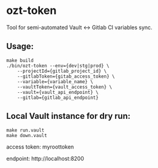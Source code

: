 # ozt-token

Tool for semi-automated Vault <-> Gitlab CI variables sync.

## Usage:

```
make build
./bin/ozt-token --env={dev|stg|prod} \
    --projectId={gitlab_project_id} \
    --gitlabToken={gitab_access_token} \
    --variable={variable_name} \
    --vaultToken={vault_access_token} \
    --vault={vault_api_endpoint} \
    --gitlab={gitlab_api_endpoint}
```

## Local Vault instance for dry run:

```
make run.vault
make down.vault
```
access token: myroottoken

endpoint: http://localhost:8200
